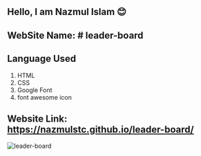 
## Hello, I am Nazmul Islam 😊

## WebSite Name: # leader-board

## Language Used
1. HTML
2. CSS
3. Google Font
4. font awesome icon

## Website Link: https://nazmulstc.github.io/leader-board/

![leader-board](https://user-images.githubusercontent.com/86622476/142027438-4ed4a266-5a21-4f4e-92d3-5b8d58c48abc.png)

